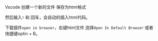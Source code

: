 Vscode 创建一个新的文件 保存为html格式

然后输入`!` 和 回车，会自动的插入html代码。

下载插件`open in browser`，右键html文件 选择`Open In Default Browser` 或者快捷键optin + B。

